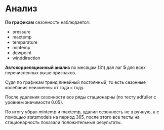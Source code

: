 # Анализ
**По графикам** сезонность наблюдается: 
- pressure
- maxtemp
- temparature
- mintemp
- dewpoint
- winddirection

**Автокорреляционный анализ** по месяцам (31) дал лаг **5** для всех перечисленных выше признаков.

Судя по графикам тренд линейный постоянный, то есть сезонные колебания неизменны от года к году.

После удаления сезонности все ряды стационарны (по тесту adfuller с уровнем значимости 0.05).

По итогу убрал mintemp и maxtemp, удалил сезонность не в ручную, а с помощью statsmodels на период 365, после этого все тесты на стационарность показали положительные результаты.